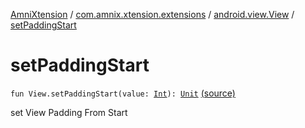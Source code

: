 [AmniXtension](../../index.md) / [com.amnix.xtension.extensions](../index.md) / [android.view.View](index.md) / [setPaddingStart](./set-padding-start.md)

# setPaddingStart

`fun View.setPaddingStart(value: `[`Int`](https://kotlinlang.org/api/latest/jvm/stdlib/kotlin/-int/index.html)`): `[`Unit`](https://kotlinlang.org/api/latest/jvm/stdlib/kotlin/-unit/index.html) [(source)](https://github.com/AmniX/AmniXTension/tree/master/AmniXtension/src/main/java/com/amnix/xtension/extensions/ViewExtensions.kt#L85)

set View Padding From Start

